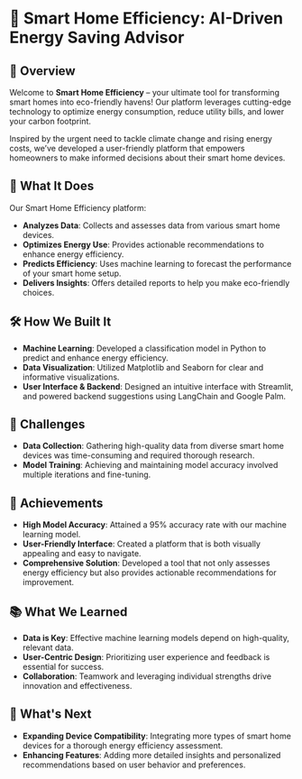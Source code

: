 # 🌿 Smart Home Efficiency: AI-Driven Energy Saving Advisor
## 🌟 Overview

Welcome to **Smart Home Efficiency** – your ultimate tool for transforming smart homes into eco-friendly havens! Our platform leverages cutting-edge technology to optimize energy consumption, reduce utility bills, and lower your carbon footprint. 

Inspired by the urgent need to tackle climate change and rising energy costs, we’ve developed a user-friendly platform that empowers homeowners to make informed decisions about their smart home devices.

## 🚀 What It Does

Our Smart Home Efficiency platform:
- **Analyzes Data**: Collects and assesses data from various smart home devices.
- **Optimizes Energy Use**: Provides actionable recommendations to enhance energy efficiency.
- **Predicts Efficiency**: Uses machine learning to forecast the performance of your smart home setup.
- **Delivers Insights**: Offers detailed reports to help you make eco-friendly choices.

## 🛠️ How We Built It

- **Machine Learning**: Developed a classification model in Python to predict and enhance energy efficiency.
- **Data Visualization**: Utilized Matplotlib and Seaborn for clear and informative visualizations.
- **User Interface & Backend**: Designed an intuitive interface with Streamlit, and powered backend suggestions using LangChain and Google Palm.

## 🚧 Challenges

- **Data Collection**: Gathering high-quality data from diverse smart home devices was time-consuming and required thorough research.
- **Model Training**: Achieving and maintaining model accuracy involved multiple iterations and fine-tuning.

## 🎉 Achievements

- **High Model Accuracy**: Attained a 95% accuracy rate with our machine learning model.
- **User-Friendly Interface**: Created a platform that is both visually appealing and easy to navigate.
- **Comprehensive Solution**: Developed a tool that not only assesses energy efficiency but also provides actionable recommendations for improvement.

## 📚 What We Learned

- **Data is Key**: Effective machine learning models depend on high-quality, relevant data.
- **User-Centric Design**: Prioritizing user experience and feedback is essential for success.
- **Collaboration**: Teamwork and leveraging individual strengths drive innovation and effectiveness.

## 🔮 What's Next

- **Expanding Device Compatibility**: Integrating more types of smart home devices for a thorough energy efficiency assessment.
- **Enhancing Features**: Adding more detailed insights and personalized recommendations based on user behavior and preferences.



